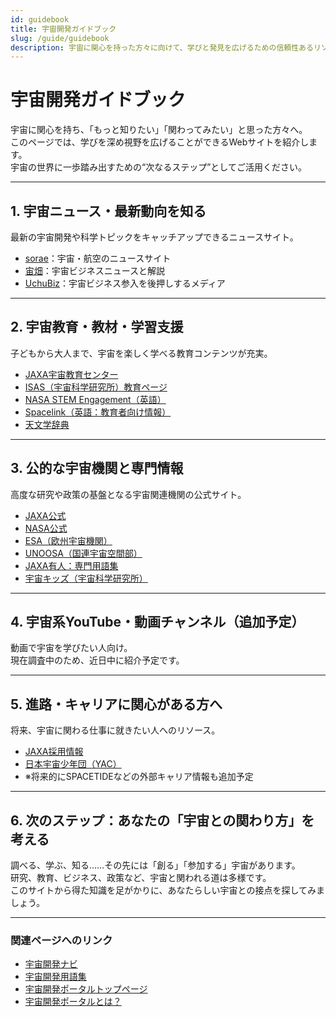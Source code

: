 ```yaml
---
id: guidebook
title: 宇宙開発ガイドブック
slug: /guide/guidebook
description: 宇宙に関心を持った方々に向けて、学びと発見を広げるための信頼性あるリソースを紹介します。
---
```


# 宇宙開発ガイドブック

宇宙に関心を持ち、「もっと知りたい」「関わってみたい」と思った方々へ。  
このページでは、学びを深め視野を広げることができるWebサイトを紹介します。  
宇宙の世界に一歩踏み出すための“次なるステップ”としてご活用ください。

---

## 1. 宇宙ニュース・最新動向を知る

最新の宇宙開発や科学トピックをキャッチアップできるニュースサイト。

- [sorae](https://sorae.info/)：宇宙・航空のニュースサイト
- [宙畑](https://sorabatake.jp/)：宇宙ビジネスニュースと解説
- [UchuBiz](https://uchubiz.com)：宇宙ビジネス参入を後押しするメディア

---

## 2. 宇宙教育・教材・学習支援

子どもから大人まで、宇宙を楽しく学べる教育コンテンツが充実。

- [JAXA宇宙教育センター](https://edu.jaxa.jp/)
- [ISAS（宇宙科学研究所）教育ページ](https://www.isas.jaxa.jp/education/)
- [NASA STEM Engagement（英語）](https://www.nasa.gov/stem)
- [Spacelink（英語：教育者向け情報）](https://www.spacelink.org/)
- [天文学辞典](https://astro-dic.jp)

---

## 3. 公的な宇宙機関と専門情報

高度な研究や政策の基盤となる宇宙関連機関の公式サイト。

- [JAXA公式](https://www.jaxa.jp/)
- [NASA公式](https://www.nasa.gov/)
- [ESA（欧州宇宙機関）](https://www.esa.int/)
- [UNOOSA（国連宇宙空間部）](https://www.unoosa.org/)
- [JAXA有人：専門用語集](https://humans-in-space.jaxa.jp/glossary/)
- [宇宙キッズ（宇宙科学研究所）](https://www.kids.isas.jaxa.jp)

---

## 4. 宇宙系YouTube・動画チャンネル（追加予定）

動画で宇宙を学びたい人向け。  
現在調査中のため、近日中に紹介予定です。

---

## 5. 進路・キャリアに関心がある方へ

将来、宇宙に関わる仕事に就きたい人へのリソース。

- [JAXA採用情報](https://www.jaxa.jp/about/employ/index_j.html)
- [日本宇宙少年団（YAC）](https://www.yac-j.or.jp/)
- ※将来的にSPACETIDEなどの外部キャリア情報も追加予定

---

## 6. 次のステップ：あなたの「宇宙との関わり方」を考える

調べる、学ぶ、知る……その先には「創る」「参加する」宇宙があります。  
研究、教育、ビジネス、政策など、宇宙と関われる道は多様です。  
このサイトから得た知識を足がかりに、あなたらしい宇宙との接点を探してみましょう。

---

### 関連ページへのリンク

- [宇宙開発ナビ](/docs/navi/intro-to-space-dev/)
- [宇宙開発用語集](/docs/glossary/)
- [宇宙開発ポータルトップページ](/)
- [宇宙開発ポータルとは？](/docs/intro/)
